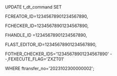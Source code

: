 UPDATE t_dt_command SET

FCREATOR_ID=12345678901234567890,

FCHECKER_ID=12345678901234567890,

FHANDLE_ID =12345678901234567890,

FLAST_EDITOR_ID=12345678901234567890,

FOTHER_CHECKER_IDS='12345678901234567890' --,FEXECUTE_FLAG='ZXZT01'

WHERE ftransfer_no='2023102300000002';